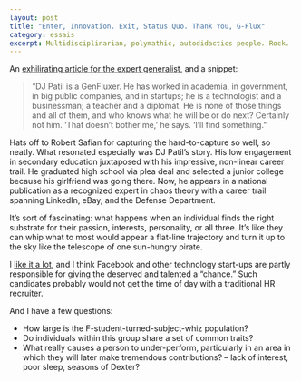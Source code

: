 ```yaml
---
layout: post
title: "Enter, Innovation. Exit, Status Quo. Thank You, G-Flux"
category: essais
excerpt: Multidisciplinarian, polymathic, autodidactics people. Rock.   
---
```


An [exhilirating article for the expert generalist](http://www.fastcompany.com/1802732/generation-flux-meet-pioneers-new-and-chaotic-frontier-business), and a snippet:  

>“DJ Patil is a GenFluxer. He has worked in academia, in government, in big public companies, and in startups; he is a technologist and a businessman; a teacher and a diplomat. He is none of those things and all of them, and who knows what he will be or do next? Certainly not him. ‘That doesn’t bother me,’ he says. ‘I’ll find something."  

Hats off to Robert Safian for capturing the hard-to-capture so well, so neatly.
What resonated especially was DJ Patil’s story. His low engagement in secondary education juxtaposed with his impressive, non-linear career trail. He graduated high school via plea deal and selected a junior college because his girlfriend was going there. Now, he appears in a national publication as a recognized expert in chaos theory with a career trail spanning LinkedIn, eBay, and the Defense Department.  

It’s sort of fascinating: what happens when an individual finds the right substrate for their passion, interests, personality, or all three. It’s like they can whip what to most would appear a flat-line trajectory and turn it up to the sky like the telescope of one sun-hungry pirate.  

I [like it a lot](http://www.youtube.com/watch?v=28GLa9T2CtI), and I think Facebook and other technology start-ups are partly responsible for giving the deserved and talented a “chance.” Such candidates probably would not get the time of day with a traditional HR recruiter.  

And I have a few questions:  


* How large is the F-student-turned-subject-whiz population?  
* Do individuals within this group share a set of common traits?  
* What really causes a person to under-perform, particularly in an area in which they will later make tremendous contributions? – lack of interest, poor sleep, seasons of Dexter?  

<a href="https://plus.google.com/+VincentBarr0?rel=author"></a>